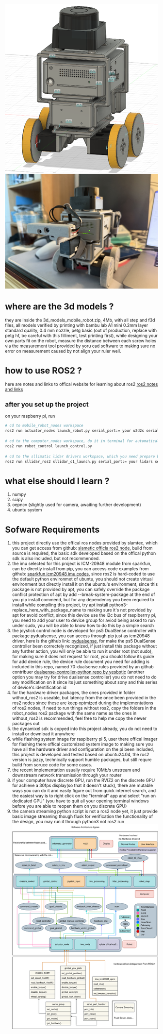 ![bababoi](mobile_robot_cad.png)
![bababoi](mobile_robot_real.jpeg)
# where are the 3d models ? 
they are inside the 3d_models_mobile_robot.zip, 4Mb, with all step and f3d files, all models verified by printing with bambu lab A1 mini 0.2mm layer standard quality, 0.4 mm nozzle, petg basic (out of production, replace with petg hf, be careful with this filliment, test printing first), while designing your own parts fit on the robot, measure the distance between each screw holes via the measurement tool provided by yoru cad software to making sure no error on measurement caused by not align your ruler well. 
# how to use ROS2 ? 
here are notes and links to offical website for learning about ros2 [ros2 notes and links](https://www.notion.so/ROS2-notes-232b34689cf48064b8feec31d549f96f?source=copy_link) 
## after you set up the project 
on your raspberry pi, run 
```bash
# cd to mobile_robot_nodes workspace
ros2 run actuator_nodes launch_robot.py serial_port:= your u2d2s serial port name

# cd to the computer_nodes workspace, do it in terminal for automatically start rviz2 
ros2 run robot_control launch_control.py

# cd to the sllimatic lidar drivers workspace, which you need prepare by yourself, link is provided in the software requirement sections 
ros2 run sllidar_ros2 sllidar_c1_launch.py serial_port:= your lidars serial port name
```
# what else should I learn ? 
1. numpy
2. scipy
3. oepncv (slightly used for camera, awaiting further development)
4. ubuntu system
# Sofware Requirements
1. this project directly use the offical ros nodes provided by slamtec, which you can get access from github: [slametic officla ros2 node](https://github.com/Slamtec/sllidar_ros2), build from source is required, the basic sdk developed based on the offical python sdk is also included, but not recommended.
2. the imu selected for this project is ICM-20948 module from sparkfun, can be directly install from pip, you can access code examples from github: [sparkfun icm20948 imu codes](https://github.com/sparkfun/Qwiic_9DoF_IMU_ICM20948_Py), since ros2 is hard-coded to use the default python environmet of ubuntu, you should not create virtual environment but directly install it on the ubuntu's environment, since this package is not provided by apt, you can safely override the package conflict protection of apt by add --break-system-package at the end of you pip install commend, but for any dependency you been required to install while compiling this project, try apt install python3-replace_here_with_package_name to making sure it's not provided by apt for avoid conflict, since this device use the i2c bus of raspiberrry pi, you need to add your user to device group for aviod being asked to run under sudo, you will be able to know how to do this by a simple search
3. the joystick control node is developed for ps5 DualSense controller with package pydualsense, you can access through pip just as icm20948 driver, here is the github link: [pydualsense](https://github.com/flok/pydualsense), for make the ps5 DualSense controller been correctely recognized, if just install this package without any further action, you will only be able to run it under root (not sudo), for making sure it does not request for root, you should follow its guide for add device rule, the device rule document you need for adding is included in this repo, named 70-dualsense.rules provided by an github contribuer [dualsense-controller-python repo by yesbotic](https://github.com/yesbotics/dualsense-controller-python) (another option you may try for drive dualsense controller)  you do not need to do any modification on it since its just something about sony and this series of device's identification id
4. for the hardware driver packages, the ones provided in folder without_ros2 is useable, but latency from the once been provided in the ros2 nodes since these are keep optmized during the implementations of ros2 nodes, if need to run things without ros2, copy the folders in the robot_nodes ros2 package with the same name as the ones in without_ros2 is recommended, feel free to help me copy the newer packages out
5. the dynamixel sdk is copyed into this project already, you do not need to install or download it anywhere
6. while flashing system image for raspiberry pi 5, user there offical imager for flashing there offical customized system image to making sure you have all the hardware driver and configuration on the pi been included, this project is developed and tested based on ubuntu24.04, the ros2 version is jazzy, technically support humble packages, but still requre build from soruce code for some cases.
7. the recent implementation usually require 10Mb/s unstream and downstream network transmission through your router
8. if your computer have discrete GPU, run the RVIZ2 on the discrete GPU for achieve a 30fps display(so that it doesn't stuck), there are mutable ways you can do it and easily figure out from quick internet search, and the easiest way is to right click on the "terminal" app and select "run on dedicated GPU" (you have to quit all your opening terminal windows before you are able to reopen them on you discrete GPU)
9. the camera streaming python script is not a ros2 node yet, it just provide basic image streaming though flusk for verification the functionality of the design, you may run it through python3 not ros2 run
![bababoi](ros2_topic_relations.drawio.svg)

